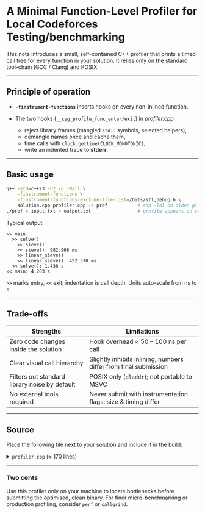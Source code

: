 
# A Minimal Function-Level Profiler for Local Codeforces Testing/benchmarking

This note introduces a small, self-contained C++ profiler that prints a timed call tree for every function in your solution.
It relies only on the standard tool-chain (GCC / Clang) and POSIX.

---

## Principle of operation

* **`-finstrument-functions`** inserts hooks on every non-inlined function.
* The two hooks (`__cyg_profile_func_enter/exit`) in *profiler.cpp*

  * reject library frames (mangled `std::` symbols, selected helpers),
  * demangle names once and cache them,
  * time calls with `clock_gettime(CLOCK_MONOTONIC)`,
  * write an indented trace to **stderr**.

---

## Basic usage

```bash
g++ -std=c++23 -O2 -g -Wall \
    -finstrument-functions \
    -finstrument-functions-exclude-file-list=/bits/stl,debug.h \
    solution.cpp profiler.cpp -o prof           # add -ldl on older glibc
./prof < input.txt > output.txt                 # profile appears on stderr
```

Typical output

```
>> main
  >> solve()
    >> sieve()
    << sieve(): 982.968 ms
    >> linear_sieve()
    << linear_sieve(): 452.570 ms
  << solve(): 1.436 s
<< main: 4.203 s
```

`>>` marks entry, `<<` exit; indentation is call depth. Units auto-scale from ns to s.

---

## Trade-offs

| Strengths                                     | Limitations                                                      |
| --------------------------------------------- | ---------------------------------------------------------------- |
| Zero code changes inside the solution         | Hook overhead ≈ 50 – 100 ns per call                             |
| Clear visual call hierarchy                   | Slightly inhibits inlining; numbers differ from final submission |
| Filters out standard library noise by default | POSIX only (`dladdr`); not portable to MSVC                      |
| No external tools required                    | Never submit with instrumentation flags: size & timing differ    |

---

## Source

Place the following file next to your solution and include it in the build:

<details><summary><code>profiler.cpp</code> (≈ 170 lines)</summary>

```cpp
// profiler.cpp – single translation unit
#include <cxxabi.h>
#include <dlfcn.h>
#include <unistd.h>

#include <cstdint>
#include <cstdlib>
#include <cstring>
#include <ctime>
#include <string>
#include <unordered_map>

using i64 = long long;
static const int MAX_DEPTH = 256;

static thread_local const char* name_stack[MAX_DEPTH];
static thread_local i64  time_stack[MAX_DEPTH];
static thread_local bool skip_stack[MAX_DEPTH]{};
static thread_local int  depth = 0;

// ── helpers not to be instrumented ────────────────────────────────────────────
__attribute__((no_instrument_function))
static i64 now_ns() {
    timespec ts;
    clock_gettime(CLOCK_MONOTONIC, &ts);
    return i64(ts.tv_sec) * 1'000'000'000LL + ts.tv_nsec;
}

__attribute__((no_instrument_function))
static const char* demangle_cached(const char* m) {
    using cache_t = std::unordered_map<std::string, std::string>;
    static thread_local cache_t cache;
    if (!m) return "?";
    auto it = cache.find(m);
    if (it != cache.end()) return it->second.c_str();

    int status = 0;
    char* dem = abi::__cxa_demangle(m, nullptr, nullptr, &status);
    std::string out = (status == 0 && dem) ? dem : m;
    free(dem);
    return cache.emplace(m, std::move(out)).first->second.c_str();
}

__attribute__((no_instrument_function))
static void print_line(const char* prefix, const char* name, i64 ns) {
    char buf[512]; const char* unit = "ns"; double t = double(ns);
    if (ns >= 1'000'000'000LL) { t /= 1e9; unit = "s";  }
    else if (ns >= 1'000'000LL) { t /= 1e6; unit = "ms"; }
    else if (ns >= 1'000LL)     { t /= 1e3; unit = "μs"; }

    int p = 0;
    for (int i = 0; i < depth; ++i) { buf[p++] = ' '; buf[p++] = ' '; }
    int n = snprintf(buf + p, sizeof(buf) - p,
                     "%s %s: %.3f %s\n", prefix, name, t, unit);
    write(STDERR_FILENO, buf, p + n);
}

__attribute__((no_instrument_function))
static bool trace_symbol(const char* m) {
    if (!m) return false;
    static const char* std_pref[] = {
        "_ZNSt","_ZN3std","_ZSt","_ZNKSt","_ZNK3std"
    };
    for (auto pre : std_pref)
        if (!strncmp(m, pre, strlen(pre))) return false;

    const char* d = demangle_cached(m);
    static const char* deny[] = {
        "_GLOBAL__sub","__gnu","__cxx","operator<", nullptr
    };
    for (auto p = deny; *p; ++p)
        if (!strncmp(d, *p, strlen(*p))) return false;
    return true;
}

// ── hooks ─────────────────────────────────────────────────────────────────────
extern "C" {

__attribute__((no_instrument_function))
void __cyg_profile_func_enter(void* f, void*) {
    bool skip = (depth && skip_stack[depth - 1]);
    Dl_info d;
    if (!skip && (!dladdr(f, &d) || !trace_symbol(d.dli_sname)))
        skip = true;

    skip_stack[depth] = skip;
    if (skip) { ++depth; return; }

    name_stack[depth] = d.dli_sname;
    time_stack[depth] = now_ns();

    char buf[512]; int p = 0;
    for (int i = 0; i < depth; ++i) { buf[p++] = ' '; buf[p++] = ' '; }
    buf[p++] = '>'; buf[p++] = '>'; buf[p++] = ' ';
    int n = snprintf(buf + p, sizeof(buf) - p, "%s\n",
                     demangle_cached(d.dli_sname));
    write(STDERR_FILENO, buf, p + n);
    ++depth;
}

__attribute__((no_instrument_function))
void __cyg_profile_func_exit(void*, void*) {
    if (!depth) return;
    bool skip = skip_stack[--depth];
    if (skip) { skip_stack[depth] = false; return; }

    print_line("<<", demangle_cached(name_stack[depth]),
               now_ns() - time_stack[depth]);
}

} // extern "C"
```

</details>

---

### Two cents

Use this profiler only on your machine to locate bottlenecks before submitting the optimised, clean binary. For finer micro-benchmarking or production profiling, consider `perf` or `callgrind`.

